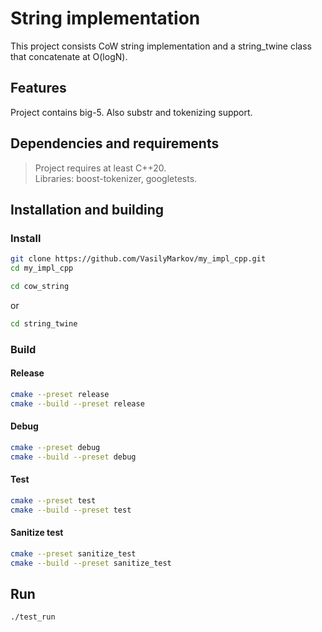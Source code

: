 # String implementation
This project consists CoW string implementation and a string_twine class that concatenate at O(logN). 

## Features
Project contains big-5. Also substr and tokenizing support.

## Dependencies and requirements
> Project requires at least C++20. \
> Libraries: boost-tokenizer, googletests.
## Installation and building
### Install
```bash
git clone https://github.com/VasilyMarkov/my_impl_cpp.git
cd my_impl_cpp
```
```bash
cd cow_string
```
or
```bash
cd string_twine
```
### Build
#### Release
```bash
cmake --preset release
cmake --build --preset release
```
#### Debug
```bash
cmake --preset debug
cmake --build --preset debug
```
#### Test
```bash
cmake --preset test
cmake --build --preset test
```
#### Sanitize test
```bash
cmake --preset sanitize_test
cmake --build --preset sanitize_test
```
## Run
```bash
./test_run
```